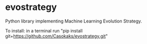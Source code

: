 # evostrategy

Python library implementing Machine Learning Evolution Strategy.

To install: in a terminal run "pip install git+https://github.com/Casokaks/evostrategy.git"
